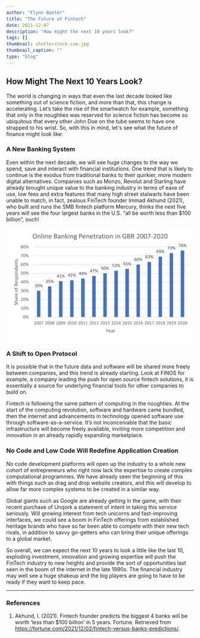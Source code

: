 ```yaml
---
author: "Flynn Baxter"
title: "The Future of Fintech"
date: 2021-12-07
description: "How might the next 10 years look?"
tags: []
thumbnail: shutterstock.com.jpg
thumbnail_caption: ""
type: "blog"
---
```


## How Might The Next 10 Years Look?

The world is changing in ways that even the last decade looked like something out of science fiction, and more than that, this change is accelerating. Let’s take the rise of the smartwatch for example, something that only in the noughties was reserved for science fiction has become so ubiquitous that every other John Doe on the tube seems to have one strapped to his wrist. So, with this in mind, let's see what the future of finance might look like:

### A New Banking System

Even within the next decade, we will see huge changes to the way we spend, save and interact with financial institutions. One trend that is likely to continue is the exodus from traditional banks to their quirkier, more modern digital alternatives. Companies such as Monzo, Revolut and Starling have already brought unique value to the banking industry in terms of ease of use, low fees and extra features that many high street stalwarts have been unable to match, in fact, zealous FinTech founder Immad Akhund (2021), who built and runs the SMB fintech platform Mercury, thinks the next five years will see the four largest banks in the U.S. “all be worth less than $100 billion”, ouch!

![](transparentGraph.png)

### A Shift to Open Protocol

It is possible that in the future data and software will be shared more freely between companies, and this trend is already starting. Look at FINOS for example, a company leading the push for open source fintech solutions, it is essentially a source for underlying financial tools for other companies to build on. 

Fintech is following the same pattern of computing in the noughties. At the start of the computing revolution, software and hardware came bundled, then the internet and advancements in technology opened software use through software-as-a-service. It’s not inconceivable that the basic infrastructure will become freely available, inviting more competition and innovation in an already rapidly expanding marketplace. 

### No Code and Low Code Will Redefine Application Creation

No code development platforms will open up the industry to a whole new cohort of entrepreneurs who right now lack the expertise to create complex computational programmes. We have already seen the beginning of this with things such as drag and drop website creators, and this will develop to allow far more complex systems to be created in a similar way. 

Global giants such as Google are already getting in the game, with their recent purchase of Unqork a statement of intent in taking this service seriously. Will growing interest from tech unicorns and fast-improving interfaces, we could see a boom in FinTech offerings from established heritage brands who have so far been able to compete with their new tech rivals, in addition to savvy go-getters who can bring their unique offerings to a global market.

So overall, we can expect the next 10 years to look a little like the last 10, exploding investment, innovation and growing expertise will push the FinTech industry to new heights and provide the sort of opportunities last seen in the boom of the internet in the late 1990s. The financial industry may well see a huge shakeup and the big players are going to have to be ready if they want to keep pace.

-----

### References

1. Akhund, I. (2021). Fintech founder predicts the biggest 4 banks will be worth ‘less than $100 billion’ in 5 years. Fortune. Retrieved from https://fortune.com/2021/12/02/fintech-versus-banks-predictions/.